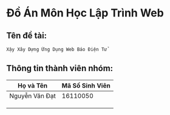 # Đồ Án Môn Học Lập Trình Web
## Tên đề tài:
```bash
Xậy Xây Dựng Ứng Dụng Web Báo Điện Tử
```

## Thông tin thành viên nhóm:
| Họ và Tên   | Mã Số Sinh Viên |
|-------------|-----------------|
| Nguyễn Văn Đạt | 16110050        |
|             |                 |
|             |                 |
|             |                 |
